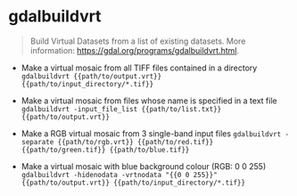 # gdalbuildvrt
> Build Virtual Datasets from a list of existing datasets.
> More information: <https://gdal.org/programs/gdalbuildvrt.html>.

- Make a virtual mosaic from all TIFF files contained in a directory
`gdalbuildvrt {{path/to/output.vrt}} {{path/to/input_directory/*.tif}}`

- Make a virtual mosaic from files whose name is specified in a text file
`gdalbuildvrt -input_file_list {{path/to/list.txt}} {{path/to/output.vrt}}`

- Make a RGB virtual mosaic from 3 single-band input files
`gdalbuildvrt -separate {{path/to/rgb.vrt}} {{path/to/red.tif}} {{path/to/green.tif}} {{path/to/blue.tif}}`

- Make a virtual mosaic with blue background colour (RGB: 0 0 255)
`gdalbuildvrt -hidenodata -vrtnodata "{{0 0 255}}" {{path/to/output.vrt}} {{path/to/input_directory/*.tif}}`
